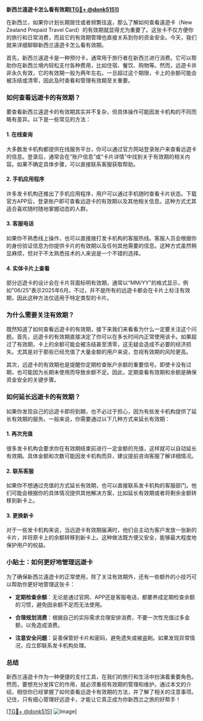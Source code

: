 **新西兰遠遊卡怎么看有效期[[TG💪+ @donk5151](https://t.me/s/donk5151)]**

在新西兰，如果你计划长期居住或者频繁往返，那么了解如何查看遠遊卡（New Zealand Prepaid Travel Card）的有效期就显得尤为重要了。这张卡不仅方便你的旅行和日常消费，而且它的有效期管理也直接关系到你的资金安全。今天，我们就来详细聊聊新西兰遠遊卡怎么看有效期。

首先，新西兰遠遊卡是一种预付卡，通常用于旅行者在新西兰进行消费。它可以帮助你在新西兰境内轻松支付各种费用，比如住宿、餐饮、购物等。然而，远遊卡并非永久有效，它的有效期一般为两年左右。一旦超过这个期限，卡上的余额可能会被冻结或清零，因此及时查看和管理有效期至关重要。

### **如何查看远遊卡的有效期？**

要查看新西兰遠遊卡的有效期其实并不复杂，但具体操作可能因发卡机构的不同而略有差异。以下是一些常见的方法：

#### **1. 在线查询**
大多数发卡机构都提供在线服务平台，你可以通过官方网站登录账户来查看远遊卡的信息。登录后，通常会在“账户信息”或“卡片详情”中找到关于有效期的相关内容。如果不确定具体步骤，可以直接联系客服获取帮助。

#### **2. 手机应用程序**
许多发卡机构还推出了手机应用程序，用户可以通过手机随时查看卡片状态。下载官方APP后，登录账户即可查看远遊卡的有效期以及其他相关信息。这种方式尤其适合喜欢随时随地掌握动态的人群。

#### **3. 客服电话**
如果你不熟悉线上操作，也可以直接拨打发卡机构的客服热线。客服人员会根据你的身份验证信息为你提供卡片的有效期以及任何其他需要的信息。这种方式虽然稍显麻烦，但对于不太熟悉技术的人来说是一个不错的选择。

#### **4. 实体卡片上查看**
部分远遊卡的设计会在卡片背面标明有效期，通常以“MM/YY”的格式显示，例如“06/25”表示2025年6月。不过，并不是所有的远遊卡都会在卡片上标注有效期，因此这种方法仅适用于特定类型的卡片。

### **为什么需要关注有效期？**

既然知道了如何查看远遊卡的有效期，接下来我们来看看为什么一定要关注这个问题。首先，远遊卡的有效期直接决定了你可以在多长时间内正常使用该卡。如果超过了有效期，卡上的余额可能会被冻结甚至清零，这无疑会造成不必要的经济损失。尤其是对于那些已经充值了大量金额的用户来说，忽视有效期的风险更高。

其次，远遊卡的有效期也是提醒你定期检查账户余额的重要信号。即使卡没有过期，也可能因为长期未使用而导致余额不足。因此，定期查看有效期和余额是确保资金安全的关键步骤。

### **如何延长远遊卡的有效期？**

如果你发现自己的远遊卡即将到期，也不必过于担心，因为有些发卡机构提供了延长有效期的服务。一般来说，你需要通过以下几种方式来延长有效期：

#### **1. 再次充值**
很多发卡机构会要求你在有效期结束前进行一定金额的充值，这样就可以自动延长有效期。具体金额和次数可能因发卡机构而异，建议提前咨询客服了解详细情况。

#### **2. 联系客服**
如果你不想通过充值的方式延长有效期，也可以直接联系发卡机构的客服部门。他们可能会根据你的具体情况提供其他解决方案，比如延长有效期或者将剩余金额转移到新卡上。

#### **3. 更换新卡**
对于一些发卡机构来说，当远遊卡有效期届满时，他们会主动为客户发放一张新的卡片，并将原卡上的余额转移到新卡上。这种做法既方便又安全，能够最大程度地保护用户的权益。

### **小贴士：如何更好地管理远遊卡**

为了确保新西兰遠遊卡的正常使用，除了关注有效期外，还有一些额外的小技巧可以帮助你更好地管理这张卡：

- **定期检查余额**：无论是通过官网、APP还是客服电话，都要养成定期检查余额的习惯，避免因余额不足而无法使用。
  
- **合理规划消费**：根据自己的实际需求合理安排消费，不要一次性充值过多金额，以免造成浪费。

- **注意安全问题**：妥善保管好卡片和密码，避免遗失或被盗刷。如果发现异常情况，应立即联系发卡机构处理。

### **总结**

新西兰遠遊卡作为一种便捷的支付工具，在我们的旅行和生活中扮演着重要角色。然而，要想充分发挥它的作用，就必须重视有效期的管理和维护。通过本文的介绍，相信你已经掌握了如何查看远遊卡有效期的方法，并了解了相关的注意事项。记住，只有细心管理好远遊卡，才能让它真正成为你新西兰之旅的好帮手！

[[TG💪+ @donk5151](https://t.me/s/donk5151) ![Image](https://i.postimg.cc/rwNCRYN7/Snipaste-2025-04-30-17-27-05.png)]